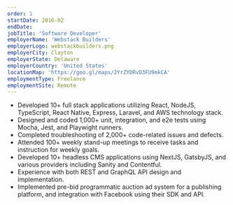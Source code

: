 ```yaml
---
order: 1
startDate: 2016-02
endDate:
jobTitle: 'Software Developer'
employerName: 'Webstack Builders'
employerLogo: webstackbuilders.png
employerCity: Clayton
employerState: Delaware
employerCountry: 'United States'
locationMap: 'https://goo.gl/maps/2YrZYDRvD3FU9mkCA'
employmentType: Freelance
employmentSite: Remote
---
```

- Developed 10+ full stack applications utilizing React, NodeJS, TypeScript, React Native, Express, Laravel, and AWS technology stack.
- Designed and coded 1,000+ unit, integration, and e2e tests using Mocha, Jest, and Playwight runners.
- Completed troubleshooting of 2,000+ code-related issues and defects.
- Attended 100+ weekly stand-up meetings to receive tasks and instruction for weekly goals.
- Developed 10+ headless CMS applications using NextJS, GatsbyJS, and various providers including Sanity and Contentful.
- Experience with both REST and GraphQL API design and implementation.
- Implemented pre-bid programmatic auction ad system for a publishing platform, and integration with Facebook using their SDK and API.
